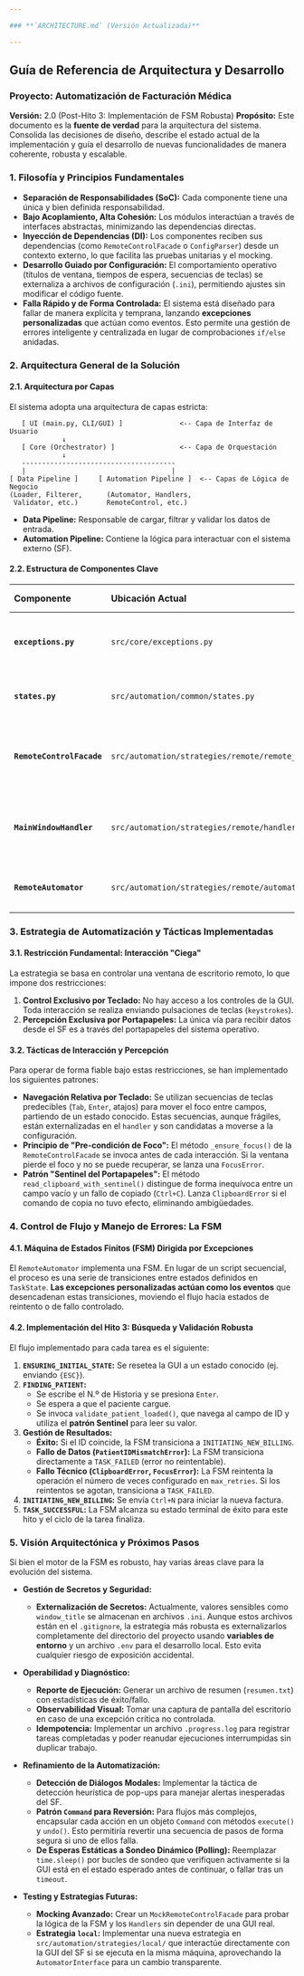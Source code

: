 ```yaml
---

### **`ARCHITECTURE.md` (Versión Actualizada)**

---
```


## **Guía de Referencia de Arquitectura y Desarrollo**
### **Proyecto: Automatización de Facturación Médica**

**Versión:** 2.0 (Post-Hito 3: Implementación de FSM Robusta)
**Propósito:** Este documento es la **fuente de verdad** para la arquitectura del sistema. Consolida las decisiones de diseño, describe el estado actual de la implementación y guía el desarrollo de nuevas funcionalidades de manera coherente, robusta y escalable.

### **1. Filosofía y Principios Fundamentales**

*   **Separación de Responsabilidades (SoC):** Cada componente tiene una única y bien definida responsabilidad.
*   **Bajo Acoplamiento, Alta Cohesión:** Los módulos interactúan a través de interfaces abstractas, minimizando las dependencias directas.
*   **Inyección de Dependencias (DI):** Los componentes reciben sus dependencias (como `RemoteControlFacade` o `ConfigParser`) desde un contexto externo, lo que facilita las pruebas unitarias y el mocking.
*   **Desarrollo Guiado por Configuración:** El comportamiento operativo (títulos de ventana, tiempos de espera, secuencias de teclas) se externaliza a archivos de configuración (`.ini`), permitiendo ajustes sin modificar el código fuente.
*   **Falla Rápido y de Forma Controlada:** El sistema está diseñado para fallar de manera explícita y temprana, lanzando **excepciones personalizadas** que actúan como eventos. Esto permite una gestión de errores inteligente y centralizada en lugar de comprobaciones `if/else` anidadas.

### **2. Arquitectura General de la Solución**

#### **2.1. Arquitectura por Capas**

El sistema adopta una arquitectura de capas estricta:

```
   [ UI (main.py, CLI/GUI) ]              <-- Capa de Interfaz de Usuario
             ↓
   [ Core (Orchestrator) ]                <-- Capa de Orquestación
             ↓
   --------------------------------------
   |                                    |
[ Data Pipeline ]     [ Automation Pipeline ]  <-- Capas de Lógica de Negocio
(Loader, Filterer,      (Automator, Handlers,
 Validator, etc.)       RemoteControl, etc.)
```
*   **Data Pipeline:** Responsable de cargar, filtrar y validar los datos de entrada.
*   **Automation Pipeline:** Contiene la lógica para interactuar con el sistema externo (SF).

#### **2.2. Estructura de Componentes Clave**

| Componente | Ubicación Actual | Responsabilidad Principal y Métodos Clave |
| :--- | :--- | :--- |
| **`exceptions.py`** | `src/core/exceptions.py` | Define `AutomationError` y un conjunto de excepciones personalizadas para un manejo de errores granular y dirigido por eventos. |
| **`states.py`** | `src/automation/common/states.py` | Define un `Enum` (`TaskState`) con los estados lógicos de la Máquina de Estados Finitos (FSM). |
| **`RemoteControlFacade`**| `src/automation/strategies/remote/remote_control.py` | Abstrae las interacciones de bajo nivel con la ventana. **Métodos clave:** `find_and_focus_window()`, `type_keys()`, `read_clipboard_with_sentinel()`. |
| **`MainWindowHandler`** | `src/automation/strategies/remote/handlers/main_window_handler.py` | Implementa la lógica atómica para la ventana principal. **Métodos clave:** `ensure_initial_state()`, `find_patient()`, `validate_patient_loaded()`. |
| **`RemoteAutomator`** | `src/automation/strategies/remote/automator.py` | Orquesta la FSM, gestiona el estado actual y la lógica de reintentos y recuperación de errores a alto nivel. |

### **3. Estrategia de Automatización y Tácticas Implementadas**

#### **3.1. Restricción Fundamental: Interacción "Ciega"**

La estrategia se basa en controlar una ventana de escritorio remoto, lo que impone dos restricciones:
1.  **Control Exclusivo por Teclado:** No hay acceso a los controles de la GUI. Toda interacción se realiza enviando pulsaciones de teclas (`keystrokes`).
2.  **Percepción Exclusiva por Portapapeles:** La única vía para recibir datos desde el SF es a través del portapapeles del sistema operativo.

#### **3.2. Tácticas de Interacción y Percepción**

Para operar de forma fiable bajo estas restricciones, se han implementado los siguientes patrones:

*   **Navegación Relativa por Teclado:** Se utilizan secuencias de teclas predecibles (`Tab`, `Enter`, atajos) para mover el foco entre campos, partiendo de un estado conocido. Estas secuencias, aunque frágiles, están externalizadas en el `handler` y son candidatas a moverse a la configuración.
*   **Principio de "Pre-condición de Foco":** El método `_ensure_focus()` de la `RemoteControlFacade` se invoca antes de cada interacción. Si la ventana pierde el foco y no se puede recuperar, se lanza una `FocusError`.
*   **Patrón "Sentinel del Portapapeles":** El método `read_clipboard_with_sentinel()` distingue de forma inequívoca entre un campo vacío y un fallo de copiado (`Ctrl+C`). Lanza `ClipboardError` si el comando de copia no tuvo efecto, eliminando ambigüedades.

### **4. Control de Flujo y Manejo de Errores: La FSM**

#### **4.1. Máquina de Estados Finitos (FSM) Dirigida por Excepciones**

El `RemoteAutomator` implementa una FSM. En lugar de un script secuencial, el proceso es una serie de transiciones entre estados definidos en `TaskState`. **Las excepciones personalizadas actúan como los eventos** que desencadenan estas transiciones, moviendo el flujo hacia estados de reintento o de fallo controlado.

#### **4.2. Implementación del Hito 3: Búsqueda y Validación Robusta**

El flujo implementado para cada tarea es el siguiente:
1.  **`ENSURING_INITIAL_STATE`:** Se resetea la GUI a un estado conocido (ej. enviando `{ESC}`).
2.  **`FINDING_PATIENT`:**
    *   Se escribe el N.º de Historia y se presiona `Enter`.
    *   Se espera a que el paciente cargue.
    *   Se invoca `validate_patient_loaded()`, que navega al campo de ID y utiliza el **patrón Sentinel** para leer su valor.
3.  **Gestión de Resultados:**
    *   **Éxito:** Si el ID coincide, la FSM transiciona a `INITIATING_NEW_BILLING`.
    *   **Fallo de Datos (`PatientIDMismatchError`):** La FSM transiciona directamente a `TASK_FAILED` (error no reintentable).
    *   **Fallo Técnico (`ClipboardError`, `FocusError`):** La FSM reintenta la operación el número de veces configurado en `max_retries`. Si los reintentos se agotan, transiciona a `TASK_FAILED`.
4.  **`INITIATING_NEW_BILLING`:** Se envía `Ctrl+N` para iniciar la nueva factura.
5.  **`TASK_SUCCESSFUL`:** La FSM alcanza su estado terminal de éxito para este hito y el ciclo de la tarea finaliza.

### **5. Visión Arquitectónica y Próximos Pasos**

Si bien el motor de la FSM es robusto, hay varias áreas clave para la evolución del sistema.

*   **Gestión de Secretos y Seguridad:**
    *   **Externalización de Secretos:** Actualmente, valores sensibles como `window_title` se almacenan en archivos `.ini`. Aunque estos archivos están en el `.gitignore`, la estrategia más robusta es externalizarlos completamente del directorio del proyecto usando **variables de entorno** y un archivo `.env` para el desarrollo local. Esto evita cualquier riesgo de exposición accidental.

*   **Operabilidad y Diagnóstico:**
    *   **Reporte de Ejecución:** Generar un archivo de resumen (`resumen.txt`) con estadísticas de éxito/fallo.
    *   **Observabilidad Visual:** Tomar una captura de pantalla del escritorio en caso de una excepción crítica no controlada.
    *   **Idempotencia:** Implementar un archivo `.progress.log` para registrar tareas completadas y poder reanudar ejecuciones interrumpidas sin duplicar trabajo.

*   **Refinamiento de la Automatización:**
    *   **Detección de Diálogos Modales:** Implementar la táctica de detección heurística de pop-ups para manejar alertas inesperadas del SF.
    *   **Patrón `Command` para Reversión:** Para flujos más complejos, encapsular cada acción en un objeto `Command` con métodos `execute()` y `undo()`. Esto permitiría revertir una secuencia de pasos de forma segura si uno de ellos falla.
    *   **De Esperas Estáticas a Sondeo Dinámico (Polling):** Reemplazar `time.sleep()` por bucles de sondeo que verifiquen activamente si la GUI está en el estado esperado antes de continuar, o fallar tras un `timeout`.

*   **Testing y Estrategias Futuras:**
    *   **Mocking Avanzado:** Crear un `MockRemoteControlFacade` para probar la lógica de la FSM y los `Handlers` sin depender de una GUI real.
    *   **Estrategia `local`:** Implementar una nueva estrategia en `src/automation/strategies/local/` que interactúe directamente con la GUI del SF si se ejecuta en la misma máquina, aprovechando la `AutomatorInterface` para un cambio transparente.